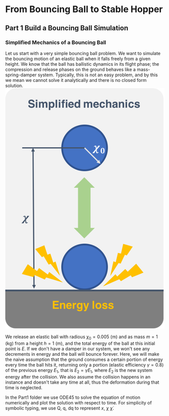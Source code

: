 # From Bouncing Ball to Stable Hopper

## Part 1 Build a Bouncing Ball Simulation

### Simplified Mechanics of a Bouncing Ball
Let us start with a very simple bouncing ball problem. We want to simulate the bouncing motion of an elastic ball when it falls freely from a given height. We know that the ball has ballistic dynamics in its flight phase; the compression and release phases on the ground behaves like a mass-spring-damper system. Typically, this is not an easy problem, and by this we mean we cannot solve it analytically and there is no closed form solution.<br />
![img1](fig1.png)<br />

We release an elastic ball with radious $\chi_0 = 0.005$ (m) and as mass $m = 1$ (kg) from a height $h = 1$ (m), and the total energy of the ball at this initial point is $E$. If we don't have a damper in our system, we won't see any decrements in energy and the ball will bounce forever. Here, we will make the naive assumption that the ground consumes a certain portion of energy every time the ball hits it, returning only a portion (elastic efficiency $\gamma = 0.8$) of the previous energy $E_1$, that is $E_2 = \gamma E_1$, where $E_2$ is the new system energy after the collision. We also assume the collision happens in an instance and doesn't take any time at all, thus the deformation during that time is neglected.

In the Part1 folder we use ODE45 to solve the equation of motion numerically and plot the solution with respect to time. For simplicity of symbolic typing, we use Q, q, dq to represent $x$, $\chi$ $\dot{\chi}$.
